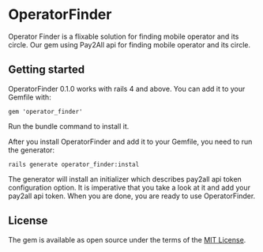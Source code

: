 # OperatorFinder

Operator Finder is a flixable solution for finding mobile operator and its circle.
Our gem using Pay2All api for finding mobile operator and its circle.

## Getting started

OperatorFinder 0.1.0 works with rails 4 and above. You can add it to your Gemfile with:

```gem 'operator_finder' ```

Run the bundle command to install it.

After you install OperatorFinder and add it to your Gemfile, you need to run the generator:

``` rails generate operator_finder:instal ```

The generator will install an initializer which describes pay2all api token configuration option. It is imperative that you take a look at it and add your pay2all api token. When you are done, you are ready to use OperatorFinder.


## License

The gem is available as open source under the terms of the [MIT License](http://opensource.org/licenses/MIT).


